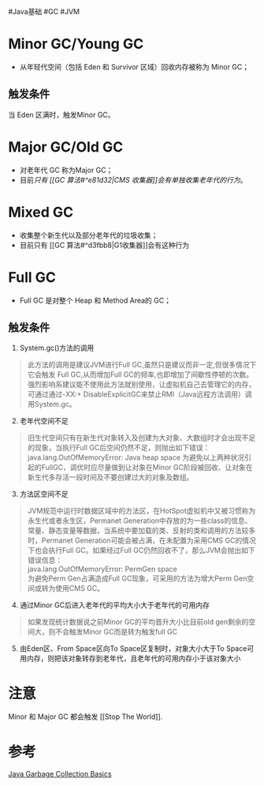 #Java基础 #GC #JVM 
# Minor GC/Young GC
- 从年轻代空间（包括 Eden 和 Survivor 区域）回收内存被称为 Minor GC；

## 触发条件
当 Eden 区满时，触发Minor GC。

# Major GC/Old GC
-   对老年代 GC 称为Major GC；
-   目前*只有 [[GC 算法#^e81d32|CMS 收集器]]会有单独收集老年代的行为*。

# Mixed GC
- 收集整个新生代以及部分老年代的垃圾收集；
- 目前只有 [[GC 算法#^d3fbb8|G1收集器]]会有这种行为

# Full GC
-   Full GC 是对整个 Heap 和 Method Area的 GC；

## 触发条件

1. System.gc()方法的调用

> 此方法的调用是建议JVM进行Full GC,虽然只是建议而非一定,但很多情况下它会触发 Full GC,从而增加Full GC的频率,也即增加了间歇性停顿的次数。强烈影响系建议能不使用此方法就别使用，让虚拟机自己去管理它的内存，可通过通过-XX:+ DisableExplicitGC来禁止RMI（Java远程方法调用）调用System.gc。

2. 老年代空间不足

> 旧生代空间只有在新生代对象转入及创建为大对象、大数组时才会出现不足的现象，当执行Full GC后空间仍然不足，则抛出如下错误： java.lang.OutOfMemoryError: Java heap space 为避免以上两种状况引起的FullGC，调优时应尽量做到让对象在Minor GC阶段被回收、让对象在新生代多存活一段时间及不要创建过大的对象及数组。

3. 方法区空间不足

> JVM规范中运行时数据区域中的方法区，在HotSpot虚拟机中又被习惯称为永生代或者永生区，Permanet Generation中存放的为一些class的信息、常量、静态变量等数据，当系统中要加载的类、反射的类和调用的方法较多时，Permanet Generation可能会被占满，在未配置为采用CMS GC的情况下也会执行Full GC。如果经过Full GC仍然回收不了，那么JVM会抛出如下错误信息：  
> java.lang.OutOfMemoryError: PermGen space  
> 为避免Perm Gen占满造成Full GC现象，可采用的方法为增大Perm Gen空间或转为使用CMS GC。

4. 通过Minor GC后进入老年代的平均大小大于老年代的可用内存

> 如果发现统计数据说之前Minor GC的平均晋升大小比目前old gen剩余的空间大，则不会触发Minor GC而是转为触发full GC

5. 由Eden区、From Space区向To Space区复制时，对象大小大于To Space可用内存，则把该对象转存到老年代，且老年代的可用内存小于该对象大小

# 注意
Minor 和 Major GC 都会触发 [[Stop The World]].

# 参考
[Java Garbage Collection Basics](https://www.oracle.com/webfolder/technetwork/tutorials/obe/java/gc01/index.html)